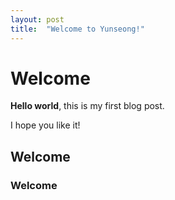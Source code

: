 ```yaml
---
layout: post
title:  "Welcome to Yunseong!"
---
```


# Welcome

**Hello world**, this is my first blog post.

I hope you like it!

## Welcome
### Welcome
